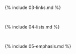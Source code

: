 


<br>

{% include 03-links.md %}

<br>

{% include 04-lists.md %}

<br>

{% include 05-emphasis.md %}
